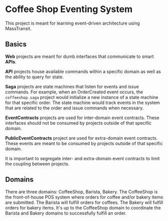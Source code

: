 # Coffee Shop Eventing System

This project is meant for learning event-driven architecture using MassTransit.

## Basics

**Web** projects are meant for dumb interfaces that communicate to smart **APIs**.

**API** projects house available commands within a specific domain as well as the ability to query for state.

**Saga** projects are state machines that listen for events and issue commands. For example, when an OrderCreated event occurs, the `coffeeshop.saga` project would initialize a new instance of a state machine for that specific order. The state machine would track events in the system that are related to the order and issue commands when necessary.

**EventContracts** projects are used for inter-domain event contracts. These interfaces should not be consumed by projects outside of that specific domain.

**PublicEventContracts** project are used for extra-domain event contracts. These events are meant to be consumed by projects outside of that specific domain.

It is important to segregate inter- and extra-domain event contracts to limit the coupling between projects.

## Domains

There are three domains: CoffeeShop, Barista, Bakery. The CoffeeShop is the front-of-house POS system where orders for coffee and/or bakery items are submitted. The Barista will fulfill orders for coffees. The Bakery will fulfill orders for bakery items. It's up to the CoffeeShop domain to coordinate the Barista and Bakery domains to successfully fulfill an order.
